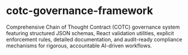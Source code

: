 # cotc-governance-framework
Comprehensive Chain of Thought Contract (COTC) governance system featuring structured JSON schemas, React validation utilities, explicit enforcement rules, detailed documentation, and audit-ready compliance mechanisms for rigorous, accountable AI-driven workflows.
